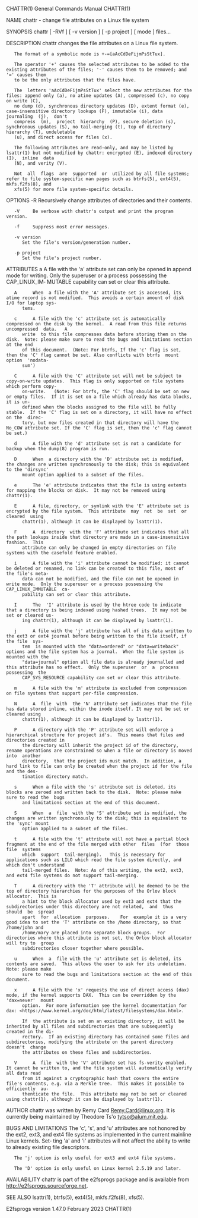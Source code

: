 CHATTR(1)							    General Commands Manual							     CHATTR(1)

NAME
       chattr - change file attributes on a Linux file system

SYNOPSIS
       chattr [ -RVf ] [ -v version ] [ -p project ] [ mode ] files...

DESCRIPTION
       chattr changes the file attributes on a Linux file system.

       The format of a symbolic mode is +-=[aAcCdDeFijmPsStTux].

       The operator '+' causes the selected attributes to be added to the existing attributes of the files; '-' causes them to be removed; and '=' causes them
       to be the only attributes that the files have.

       The  letters 'aAcCdDeFijmPsStTux' select the new attributes for the files: append only (a), no atime updates (A), compressed (c), no copy on write (C),
       no dump (d), synchronous directory updates (D), extent format (e), case-insensitive directory lookups (F), immutable (i), data  journaling  (j),	 don't
       compress	 (m),  project	hierarchy  (P), secure deletion (s), synchronous updates (S), no tail-merging (t), top of directory hierarchy (T), undeletable
       (u), and direct access for files (x).

       The following attributes are read-only, and may be listed by lsattr(1) but not modified by chattr: encrypted (E), indexed directory  (I),  inline  data
       (N), and verity (V).

       Not  all	 flags	are  supported	or  utilized by all file systems; refer to file system-specific man pages such as btrfs(5), ext4(5), mkfs.f2fs(8), and
       xfs(5) for more file system-specific details.

OPTIONS
       -R     Recursively change attributes of directories and their contents.

       -V     Be verbose with chattr's output and print the program version.

       -f     Suppress most error messages.

       -v version
	      Set the file's version/generation number.

       -p project
	      Set the file's project number.

ATTRIBUTES
       a      A file with the 'a' attribute set can only be opened in append mode for writing.	Only the superuser or a process possessing  the	 CAP_LINUX_IM‐
	      MUTABLE capability can set or clear this attribute.

       A      When  a file with the 'A' attribute set is accessed, its atime record is not modified.  This avoids a certain amount of disk I/O for laptop sys‐
	      tems.

       c      A file with the 'c' attribute set is automatically compressed on the disk by the kernel.	A read from this file returns  uncompressed  data.   A
	      write  to this file compresses data before storing them on the disk.  Note: please make sure to read the bugs and limitations section at the end
	      of this document.	 (Note: For btrfs, If the 'c' flag is set, then the 'C' flag cannot be set. Also conflicts with btrfs  mount  option  'nodata‐
	      sum')

       C      A file with the 'C' attribute set will not be subject to copy-on-write updates.  This flag is only supported on file systems which perform copy-
	      on-write.	  (Note: For btrfs, the 'C' flag should be set on new or empty files.  If it is set on a file which already has data blocks, it is un‐
	      defined when the blocks assigned to the file will be fully stable.  If the 'C' flag is set on a directory, it will have no effect on the	direc‐
	      tory, but new files created in that directory will have the No_COW attribute set. If the 'C' flag is set, then the 'c' flag cannot be set.)

       d      A file with the 'd' attribute set is not a candidate for backup when the dump(8) program is run.

       D      When  a directory with the 'D' attribute set is modified, the changes are written synchronously to the disk; this is equivalent to the 'dirsync'
	      mount option applied to a subset of the files.

       e      The 'e' attribute indicates that the file is using extents for mapping the blocks on disk.  It may not be removed using chattr(1).

       E      A file, directory, or symlink with the 'E' attribute set is encrypted by the file system.	 This attribute	 may  not  be  set  or	cleared	 using
	      chattr(1), although it can be displayed by lsattr(1).

       F      A	 directory  with the 'F' attribute set indicates that all the path lookups inside that directory are made in a case-insensitive fashion.  This
	      attribute can only be changed in empty directories on file systems with the casefold feature enabled.

       i      A file with the 'i' attribute cannot be modified: it cannot be deleted or renamed, no link can be created to this file, most of the file's meta‐
	      data can not be modified, and the file can not be opened in write mode.  Only the superuser or a process possessing the CAP_LINUX_IMMUTABLE  ca‐
	      pability can set or clear this attribute.

       I      The  'I' attribute is used by the htree code to indicate that a directory is being indexed using hashed trees.  It may not be set or cleared us‐
	      ing chattr(1), although it can be displayed by lsattr(1).

       j      A file with the 'j' attribute has all of its data written to the ext3 or ext4 journal before being written to the file itself, if the file  sys‐
	      tem  is mounted with the "data=ordered" or "data=writeback" options and the file system has a journal.  When the file system is mounted with the
	      "data=journal" option all file data is already journalled and this attribute has no effect.  Only the superuser  or  a  process  possessing  the
	      CAP_SYS_RESOURCE capability can set or clear this attribute.

       m      A file with the 'm' attribute is excluded from compression on file systems that support per-file compression.

       N      A	 file  with  the 'N' attribute set indicates that the file has data stored inline, within the inode itself. It may not be set or cleared using
	      chattr(1), although it can be displayed by lsattr(1).

       P      A directory with the 'P' attribute set will enforce a hierarchical structure for project id's.  This means that files and directories created in
	      the directory will inherit the project id of the directory, rename operations are constrained so when a file or directory is moved into  another
	      directory,  that the project ids must match.  In addition, a hard link to file can only be created when the project id for the file and the des‐
	      tination directory match.

       s      When a file with the 's' attribute set is deleted, its blocks are zeroed and written back to the disk.  Note: please make sure to read the  bugs
	      and limitations section at the end of this document.

       S      When  a  file  with the 'S' attribute set is modified, the changes are written synchronously to the disk; this is equivalent to the 'sync' mount
	      option applied to a subset of the files.

       t      A file with the 't' attribute will not have a partial block fragment at the end of the file merged with other  files  (for  those	 file  systems
	      which  support  tail-merging).   This is necessary for applications such as LILO which read the file system directly, and which don't understand
	      tail-merged files.  Note: As of this writing, the ext2, ext3, and ext4 file systems do not support tail-merging.

       T      A directory with the 'T' attribute will be deemed to be the top of directory hierarchies for the purposes of the Orlov block allocator.  This is
	      a hint to the block allocator used by ext3 and ext4 that the subdirectories under this directory are not related,	 and  thus  should  be	spread
	      apart  for  allocation  purposes.	   For	example it is a very good idea to set the 'T' attribute on the /home directory, so that /home/john and
	      /home/mary are placed into separate block groups.	 For directories where this attribute is not set, the Orlov block allocator will try to	 group
	      subdirectories closer together where possible.

       u      When  a  file with the 'u' attribute set is deleted, its contents are saved.  This allows the user to ask for its undeletion.  Note: please make
	      sure to read the bugs and limitations section at the end of this document.

       x      A file with the 'x' requests the use of direct access (dax) mode, if the kernel supports DAX.  This can be overridden by the  'dax=never'	 mount
	      option.  For more information see the kernel documentation for dax: <https://www.kernel.org/doc/html/latest/filesystems/dax.html>.

	      If  the attribute is set on an existing directory, it will be inherited by all files and subdirectories that are subsequently created in the di‐
	      rectory.	If an existing directory has contained some files and subdirectories, modifying the attribute on the parent directory  doesn't	change
	      the attributes on these files and subdirectories.

       V      A	 file  with the 'V' attribute set has fs-verity enabled.  It cannot be written to, and the file system will automatically verify all data read
	      from it against a cryptographic hash that covers the entire file's contents, e.g. via a Merkle tree.  This makes it possible to efficiently  au‐
	      thenticate the file.  This attribute may not be set or cleared using chattr(1), although it can be displayed by lsattr(1).

AUTHOR
       chattr was written by Remy Card <Remy.Card@linux.org>.  It is currently being maintained by Theodore Ts'o <tytso@alum.mit.edu>.

BUGS AND LIMITATIONS
       The  'c', 's',  and 'u' attributes are not honored by the ext2, ext3, and ext4 file systems as implemented in the current mainline Linux kernels.  Set‐
       ting 'a' and 'i' attributes will not affect the ability to write to already existing file descriptors.

       The 'j' option is only useful for ext3 and ext4 file systems.

       The 'D' option is only useful on Linux kernel 2.5.19 and later.

AVAILABILITY
       chattr is part of the e2fsprogs package and is available from http://e2fsprogs.sourceforge.net.

SEE ALSO
       lsattr(1), btrfs(5), ext4(5), mkfs.f2fs(8), xfs(5).

E2fsprogs version 1.47.0						 February 2023								     CHATTR(1)
